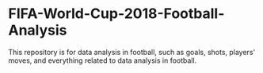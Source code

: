# FIFA-World-Cup-2018-Football-Analysis
This repository is for data analysis in football, such as goals, shots, players' moves, and everything related to data analysis in football.
